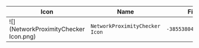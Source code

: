| Icon | Name | File ID |
| ---  | ---  | ---     |
| ![](NetworkProximityChecker Icon.png) | `NetworkProximityChecker Icon` | `-3855380401853643883` |
